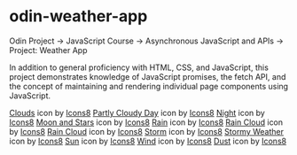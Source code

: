 # odin-weather-app
Odin Project -> JavaScript Course -> Asynchronous JavaScript and APIs -> Project: Weather App

In addition to general proficiency with HTML, CSS, and JavaScript, this project demonstrates knowledge of JavaScript promises, the fetch API, and the concept of maintaining and rendering individual page components using JavaScript.

<a target="_blank" href="https://icons8.com/icon/15341/clouds">Clouds</a> icon by <a target="_blank" href="https://icons8.com">Icons8</a>
<a target="_blank" href="https://icons8.com/icon/15359/partly-cloudy-day">Partly Cloudy Day</a> icon by <a target="_blank" href="https://icons8.com">Icons8</a>
<a target="_blank" href="https://icons8.com/icon/15348/night">Night</a> icon by <a target="_blank" href="https://icons8.com">Icons8</a>
<a target="_blank" href="https://icons8.com/icon/15342/moon-and-stars">Moon and Stars</a> icon by <a target="_blank" href="https://icons8.com">Icons8</a>
<a target="_blank" href="https://icons8.com/icon/15360/rain">Rain</a> icon by <a target="_blank" href="https://icons8.com">Icons8</a>
<a target="_blank" href="https://icons8.com/icon/19541/rain-cloud">Rain Cloud</a> icon by <a target="_blank" href="https://icons8.com">Icons8</a>
<a target="_blank" href="https://icons8.com/icon/19541/rain-cloud">Rain Cloud</a> icon by <a target="_blank" href="https://icons8.com">Icons8</a>
<a target="_blank" href="https://icons8.com/icon/15346/storm">Storm</a> icon by <a target="_blank" href="https://icons8.com">Icons8</a>
<a target="_blank" href="https://icons8.com/icon/15340/stormy-weather">Stormy Weather</a> icon by <a target="_blank" href="https://icons8.com">Icons8</a>
<a target="_blank" href="https://icons8.com/icon/15352/sun">Sun</a> icon by <a target="_blank" href="https://icons8.com">Icons8</a>
<a target="_blank" href="https://icons8.com/icon/pLiaaoa41R9n/wind">Wind</a> icon by <a target="_blank" href="https://icons8.com">Icons8</a>
<a target="_blank" href="https://icons8.com/icon/19565/dust">Dust</a> icon by <a target="_blank" href="https://icons8.com">Icons8</a>